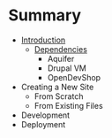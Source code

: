 # Summary

* [Introduction](README.md)
   * [Dependencies](dependencies.md)
       * Aquifer
       * Drupal VM
       * OpenDevShop
* Creating a New Site
   * From Scratch
   * From Existing Files
* Development
* Deployment

